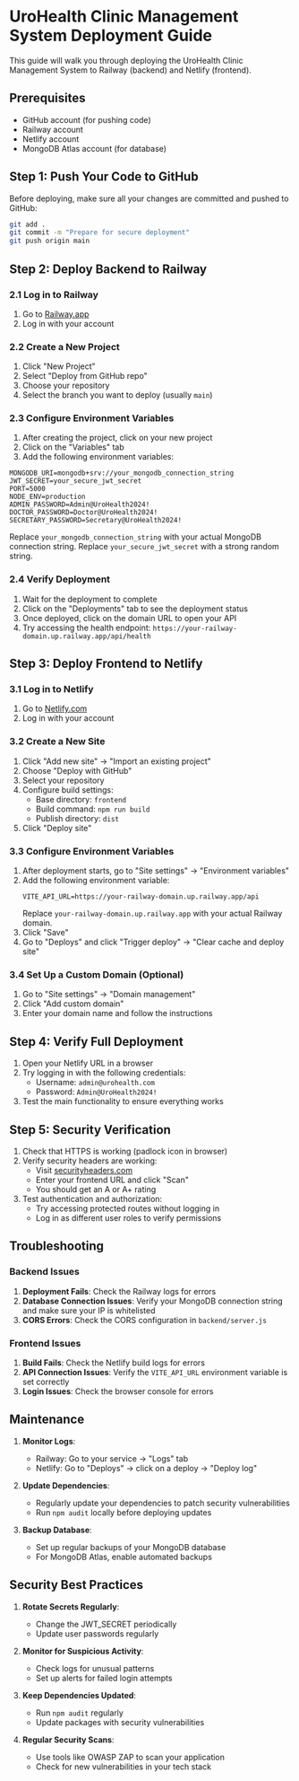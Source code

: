 # UroHealth Clinic Management System Deployment Guide

This guide will walk you through deploying the UroHealth Clinic Management System to Railway (backend) and Netlify (frontend).

## Prerequisites

- GitHub account (for pushing code)
- Railway account
- Netlify account
- MongoDB Atlas account (for database)

## Step 1: Push Your Code to GitHub

Before deploying, make sure all your changes are committed and pushed to GitHub:

```bash
git add .
git commit -m "Prepare for secure deployment"
git push origin main
```

## Step 2: Deploy Backend to Railway

### 2.1 Log in to Railway

1. Go to [Railway.app](https://railway.app/)
2. Log in with your account

### 2.2 Create a New Project

1. Click "New Project"
2. Select "Deploy from GitHub repo"
3. Choose your repository
4. Select the branch you want to deploy (usually `main`)

### 2.3 Configure Environment Variables

1. After creating the project, click on your new project
2. Click on the "Variables" tab
3. Add the following environment variables:

```
MONGODB_URI=mongodb+srv://your_mongodb_connection_string
JWT_SECRET=your_secure_jwt_secret
PORT=5000
NODE_ENV=production
ADMIN_PASSWORD=Admin@UroHealth2024!
DOCTOR_PASSWORD=Doctor@UroHealth2024!
SECRETARY_PASSWORD=Secretary@UroHealth2024!
```

Replace `your_mongodb_connection_string` with your actual MongoDB connection string.
Replace `your_secure_jwt_secret` with a strong random string.

### 2.4 Verify Deployment

1. Wait for the deployment to complete
2. Click on the "Deployments" tab to see the deployment status
3. Once deployed, click on the domain URL to open your API
4. Try accessing the health endpoint: `https://your-railway-domain.up.railway.app/api/health`

## Step 3: Deploy Frontend to Netlify

### 3.1 Log in to Netlify

1. Go to [Netlify.com](https://www.netlify.com/)
2. Log in with your account

### 3.2 Create a New Site

1. Click "Add new site" → "Import an existing project"
2. Choose "Deploy with GitHub"
3. Select your repository
4. Configure build settings:
   - Base directory: `frontend`
   - Build command: `npm run build`
   - Publish directory: `dist`
5. Click "Deploy site"

### 3.3 Configure Environment Variables

1. After deployment starts, go to "Site settings" → "Environment variables"
2. Add the following environment variable:
   ```
   VITE_API_URL=https://your-railway-domain.up.railway.app/api
   ```
   Replace `your-railway-domain.up.railway.app` with your actual Railway domain.
3. Click "Save"
4. Go to "Deploys" and click "Trigger deploy" → "Clear cache and deploy site"

### 3.4 Set Up a Custom Domain (Optional)

1. Go to "Site settings" → "Domain management"
2. Click "Add custom domain"
3. Enter your domain name and follow the instructions

## Step 4: Verify Full Deployment

1. Open your Netlify URL in a browser
2. Try logging in with the following credentials:
   - Username: `admin@urohealth.com`
   - Password: `Admin@UroHealth2024!`
3. Test the main functionality to ensure everything works

## Step 5: Security Verification

1. Check that HTTPS is working (padlock icon in browser)
2. Verify security headers are working:
   - Visit [securityheaders.com](https://securityheaders.com/)
   - Enter your frontend URL and click "Scan"
   - You should get an A or A+ rating
3. Test authentication and authorization:
   - Try accessing protected routes without logging in
   - Log in as different user roles to verify permissions

## Troubleshooting

### Backend Issues

1. **Deployment Fails**: Check the Railway logs for errors
2. **Database Connection Issues**: Verify your MongoDB connection string and make sure your IP is whitelisted
3. **CORS Errors**: Check the CORS configuration in `backend/server.js`

### Frontend Issues

1. **Build Fails**: Check the Netlify build logs for errors
2. **API Connection Issues**: Verify the `VITE_API_URL` environment variable is set correctly
3. **Login Issues**: Check the browser console for errors

## Maintenance

1. **Monitor Logs**:
   - Railway: Go to your service → "Logs" tab
   - Netlify: Go to "Deploys" → click on a deploy → "Deploy log"

2. **Update Dependencies**:
   - Regularly update your dependencies to patch security vulnerabilities
   - Run `npm audit` locally before deploying updates

3. **Backup Database**:
   - Set up regular backups of your MongoDB database
   - For MongoDB Atlas, enable automated backups

## Security Best Practices

1. **Rotate Secrets Regularly**:
   - Change the JWT_SECRET periodically
   - Update user passwords regularly

2. **Monitor for Suspicious Activity**:
   - Check logs for unusual patterns
   - Set up alerts for failed login attempts

3. **Keep Dependencies Updated**:
   - Run `npm audit` regularly
   - Update packages with security vulnerabilities

4. **Regular Security Scans**:
   - Use tools like OWASP ZAP to scan your application
   - Check for new vulnerabilities in your tech stack

